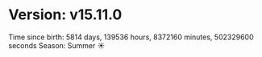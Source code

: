 # Version: v15.11.0
Time since birth: 5814 days, 139536 hours, 8372160 minutes, 502329600 seconds
Season: Summer ☀️
